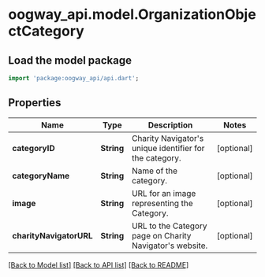 # oogway_api.model.OrganizationObjectCategory

## Load the model package
```dart
import 'package:oogway_api/api.dart';
```

## Properties
Name | Type | Description | Notes
------------ | ------------- | ------------- | -------------
**categoryID** | **String** | Charity Navigator's unique identifier for the category. | [optional] 
**categoryName** | **String** | Name of the category. | [optional] 
**image** | **String** | URL for an image representing the Category. | [optional] 
**charityNavigatorURL** | **String** | URL to the Category page on Charity Navigator's website. | [optional] 

[[Back to Model list]](../README.md#documentation-for-models) [[Back to API list]](../README.md#documentation-for-api-endpoints) [[Back to README]](../README.md)


